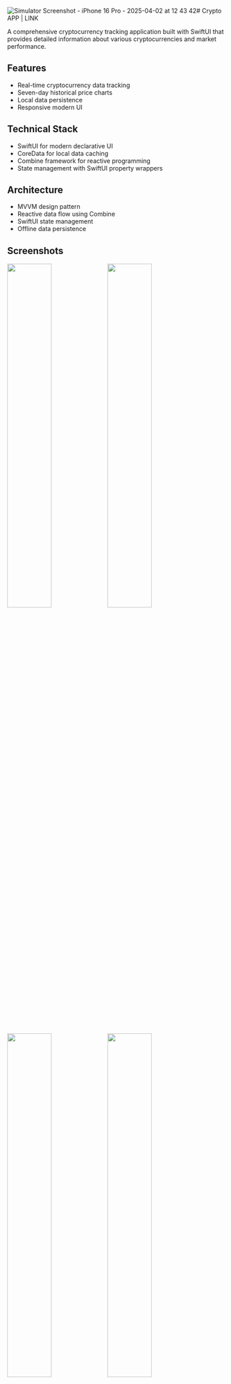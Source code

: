 ![Simulator Screenshot - iPhone 16 Pro - 2025-04-02 at 12 43 42](https://github.com/user-attachments/assets/ccc9ff54-6566-4de0-b761-a8e36b7fccc8)# Crypto APP | LINK

A comprehensive cryptocurrency tracking application built with SwiftUI that provides detailed information about various cryptocurrencies and market performance.

## Features
- Real-time cryptocurrency data tracking
- Seven-day historical price charts
- Local data persistence
- Responsive modern UI

## Technical Stack
- SwiftUI for modern declarative UI
- CoreData for local data caching
- Combine framework for reactive programming
- State management with SwiftUI property wrappers

## Architecture
- MVVM design pattern
- Reactive data flow using Combine
- SwiftUI state management
- Offline data persistence

## Screenshots
<p float="left">
    <img src="https://github.com/user-attachments/assets/2ccf6ed5-2ca8-4ec9-a7ac-a0ed3a86d0f4" width="45%" />
    <img src="https://github.com/user-attachments/assets/b96cafd9-da09-491c-8047-a7bea6613488" width="45%" />
</p>
<p float="left">
    <img src="https://github.com/user-attachments/assets/9357248e-8459-4ab3-bfc6-4516381aa612" width="45%" />
    <img src="https://github.com/user-attachments/assets/455de8a3-a1f4-4e94-827c-9bfe9979afe1" width="45%" />
</p>
